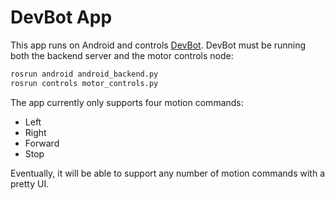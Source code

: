 # DevBot App

This app runs on Android and controls [DevBot](https://github.com/janapavlasek/devbot).
DevBot must be running both the backend server and the motor controls node:

```bash
rosrun android android_backend.py
rosrun controls motor_controls.py
```

The app currently only supports four motion commands:
* Left
* Right
* Forward
* Stop

Eventually, it will be able to support any number of motion commands with a
pretty UI.
